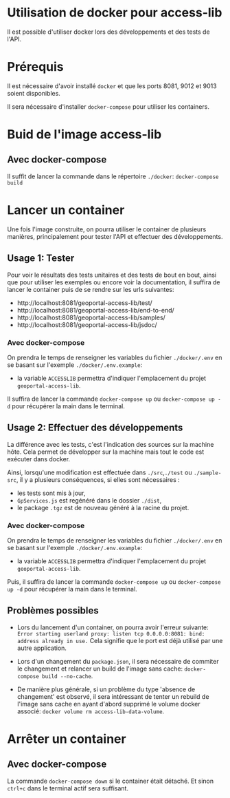 # Utilisation de docker pour access-lib 

Il est possible d'utiliser docker lors des développements et des tests de l'API. 

# Prérequis

Il est nécessaire d'avoir installé `docker` et que les ports 8081, 9012 et 9013 soient disponibles. 

Il sera nécessaire d'installer `docker-compose` pour utiliser les containers. 

# Buid de l'image access-lib

## Avec docker-compose 

Il suffit de lancer la commande dans le répertoire `./docker`: 
`docker-compose build`

# Lancer un container 

Une fois l'image construite, on pourra utiliser le container de plusieurs manières, principalement pour tester l'API et effectuer des développements.  

## Usage 1: Tester

Pour voir le résultats des tests unitaires et des tests de bout en bout, ainsi que pour utiliser les exemples ou encore voir la documentation, il suffira de lancer le container puis de se rendre sur les urls suivantes:
- http://localhost:8081/geoportal-access-lib/test/
- http://localhost:8081/geoportal-access-lib/end-to-end/
- http://localhost:8081/geoportal-access-lib/samples/
- http://localhost:8081/geoportal-access-lib/jsdoc/

### Avec docker-compose 

On prendra le temps de renseigner les variables du fichier `./docker/.env` en se basant sur l'exemple `./docker/.env.example`: 
- la variable `ACCESSLIB` permettra d'indiquer l'emplacement du projet `geoportal-access-lib`.

Il suffira de lancer la commande `docker-compose up` ou `docker-compose up -d` pour récupérer la main dans le terminal.

## Usage 2: Effectuer des développements 

La différence avec les tests, c'est l'indication des sources sur la machine hôte. Cela permet de développer sur la machine mais tout le code est exécuter dans docker. 

Ainsi, lorsqu'une modification est effectuée dans `./src`,`./test` ou `./sample-src`, il y a plusieurs conséquences, si elles sont nécessaires : 
- les tests sont mis à jour, 
- `GpServices.js` est regénéré dans le dossier `./dist`,
- le package `.tgz` est de nouveau généré à la racine du projet. 

### Avec docker-compose 

On prendra le temps de renseigner les variables du fichier `./docker/.env` en se basant sur l'exemple `./docker/.env.example`: 
- la variable `ACCESSLIB` permettra d'indiquer l'emplacement du projet `geoportal-access-lib`.

Puis, il suffira de lancer la commande `docker-compose up` ou `docker-compose up -d` pour récupérer la main dans le terminal.

## Problèmes possibles

- Lors du lancement d'un container, on pourra avoir l'erreur suivante:
`Error starting userland proxy: listen tcp 0.0.0.0:8081: bind: address already in use.`
Cela signifie que le port est déjà utilisé par une autre application. 

- Lors d'un changement du `package.json`, il sera nécessaire de commiter le changement et relancer un build de l'image sans cache: `docker-compose build --no-cache`. 

- De manière plus générale, si un problème du type 'absence de changement' est observé, il sera intéressant de tenter un rebuild de l'image sans cache en ayant d'abord supprimé le volume docker associé: `docker volume rm access-lib-data-volume`.

# Arrêter un container 

## Avec docker-compose 

La commande `docker-compose down` si le container était détaché. Et sinon `ctrl+c` dans le terminal actif sera suffisant. 